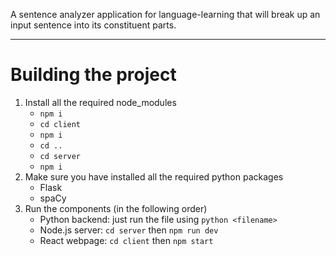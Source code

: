 A sentence analyzer application for language-learning that will break up an input sentence into its constituent parts.

---
# Building the project
1. Install all the required node_modules
    - `npm i`
    - `cd client`
    - `npm i`
    - `cd ..`
    - `cd server`
    - `npm i`
2. Make sure you have installed all the required python packages
    - Flask
    - spaCy
3. Run the components (in the following order)
    - Python backend: just run the file using `python <filename>`
    - Node.js server: `cd server` then `npm run dev`
    - React webpage: `cd client` then `npm start`
